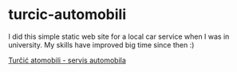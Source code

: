 # turcic-automobili

I did this simple static web site for a local car service when I was in university. My skills have improved big time since then :)

[Turčić atomobili - servis automobila](http://turcicautomobili.hr/)
